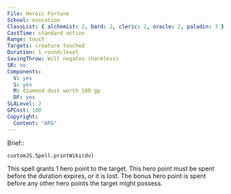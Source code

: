 ```yaml
---
File: Heroic Fortune
School: evocation
ClassList: { alchemist: 2, bard: 2, cleric: 2, oracle: 2, paladin: 3 }
CastTime: standard action
Range: touch
Targets: creature touched
Duration: 1 round/level
SavingThrow: Will negates (harmless)
SR: no
Components:
  V: yes
  S: yes
  M: diamond dust worth 100 gp
  DF: yes
SLALevel: 2
GPCost: 100
Copyright:
  Content: "APG"
---
```

Brief:: 

```dataviewjs
customJS.Spell.printWiki(dv)
```

This spell grants 1 hero point to the target. This hero point must be spent before the duration expires, or it is lost. The bonus hero point is spent before any other hero points the target might possess.
